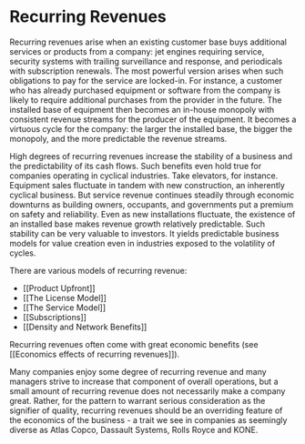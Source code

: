 # Recurring Revenues

Recurring revenues arise when an existing customer base buys additional services or products from a company: jet engines requiring service, security systems with trailing surveillance and response, and periodicals with subscription renewals. The most powerful version arises when such obligations to pay for the service are locked-in. For instance, a customer who has already purchased equipment or software from the company is likely to require additional purchases from the provider in the future. The installed base of equipment then becomes an in-house monopoly with consistent revenue streams for the producer of the equipment. It becomes a virtuous cycle for the company: the larger the installed base, the bigger the monopoly, and the more predictable the revenue streams.

High degrees of recurring revenues increase the stability of a business and the predictability of its cash flows. Such benefits even hold true for companies operating in cyclical industries. Take elevators, for instance. Equipment sales fluctuate in tandem with new construction, an inherently cyclical business. But service revenue continues steadily through economic downturns as building owners, occupants, and governments put a premium on safety and reliability. Even as new installations fluctuate, the existence of an installed base makes revenue growth relatively predictable. Such stability can be very valuable to investors. It yields predictable business models for value creation even in industries exposed to the volatility of cycles. 

There are various models of recurring revenue:
- [[Product Upfront]]
- [[The License Model]]
- [[The Service Model]]
- [[Subscriptions]]
- [[Density and Network Benefits]]

Recurring revenues often come with great economic benefits (see [[Economics effects of recurring revenues]]).


Many companies enjoy some degree of recurring revenue and many managers strive to increase that component of overall operations, but a small amount of recurring revenue does not necessarily make a company great. Rather, for the pattern to warrant serious consideration as the signifier of quality, recurring revenues should be an overriding feature of the economics of the business - a trait we see in companies as seemingly diverse as Atlas Copco, Dassault Systems, Rolls Royce and KONE.